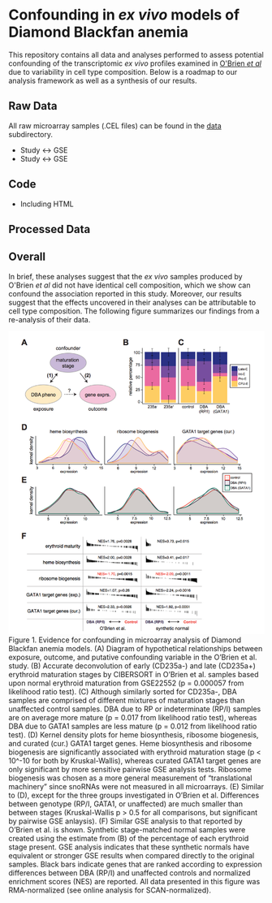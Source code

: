 # Confounding in _ex vivo_ models of Diamond Blackfan anemia

This repository contains all data and analyses performed to assess
potential confounding of the transcriptomic _ex vivo_ profiles
examined in [O'Brien _et al_](http://www.bloodjournal.org/content/early/2017/04/03/blood-2017-01-760462?sso-checked=true)
due to variability in cell type composition. Below is a roadmap
to our analysis framework as well as a synthesis of our results. 

## Raw Data

All raw microarray samples (.CEL files) can be found in the [data](data) subdirectory. 

- Study <-> GSE
- Study <-> GSE

## Code

- Including HTML

## Processed Data


## Overall

In brief, these analyses suggest that the _ex vivo_ samples produced by O'Brien _et al_
did not have identical cell composition, which we show can confound the association
reported in this study. Moreover, our results suggest that the effects uncovered in their
analyses can be attributable to cell type composition. The following figure summarizes our
findings from a re-analysis of their data. 

![Figure 1](media/Ulirsch_Figure1.png)
Figure 1. Evidence for confounding in microarray analysis of Diamond Blackfan anemia models.
(A) Diagram of hypothetical relationships between exposure, outcome, and putative confounding variable in the O’Brien et al. study. (B) Accurate deconvolution of early (CD235a-) and late (CD235a+) erythroid maturation stages by CIBERSORT in O’Brien et al. samples based upon normal erythroid maturation from GSE22552 (p = 0.000057 from likelihood ratio test). (C) Although similarly sorted for CD235a-, DBA samples are comprised of different mixtures of maturation stages than unaffected control samples. DBA due to RP or indeterminate (RP/I) samples are on average more mature (p = 0.017 from likelihood ratio test), whereas DBA due to GATA1 samples are less mature (p = 0.012 from likelihood ratio test). (D) Kernel density plots for heme biosynthesis, ribosome biogenesis, and curated (cur.) GATA1 target genes. Heme biosynthesis and ribosome biogenesis are significantly associated with erythroid maturation stage (p < 10^-10 for both by Kruskal-Wallis), whereas curated GATA1 target genes are only significant by more sensitive pairwise GSE analysis tests. Ribosome biogenesis was chosen as a more general measurement of “translational machinery” since snoRNAs were not measured in all microarrays. (E) Similar to (D), except for the three groups investigated in O’Brien et al. Differences between genotype (RP/I, GATA1, or unaffected) are much smaller than between stages (Kruskal-Wallis p > 0.5 for all comparisons, but significant by pairwise GSE anlaysis). (F) Similar GSE analysis to that reported by O’Brien et al. is shown. Synthetic stage-matched normal samples were created using the estimate from (B) of the percentage of each erythroid stage present. GSE analysis indicates that these synthetic normals have equivalent or stronger GSE results when compared directly to the original samples. Black bars indicate genes that are ranked according to expression differences between DBA (RP/I) and unaffected controls and normalized enrichment scores (NES) are reported. All data presented in this figure was RMA-normalized (see online analysis for SCAN-normalized). 
